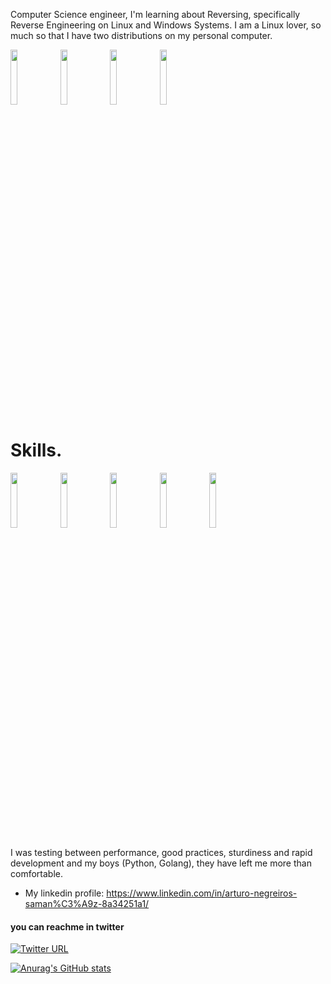 

Computer Science engineer, I'm learning about Reversing, specifically Reverse Engineering on Linux and Windows Systems. I am a Linux lover, so much so that I have two distributions on my personal computer.

<p>
  <img width="15%" src="https://www.vectorlogo.zone/logos/debian/debian-ar21.svg" />
  <img width="15%" src="https://www.vectorlogo.zone/logos/archlinux/archlinux-ar21.svg" />
  <img width="15%" src="https://www.vectorlogo.zone/logos/ubuntu/ubuntu-ar21.svg" />
  <img width="15%" src="https://www.vectorlogo.zone/logos/gnu_bash/gnu_bash-ar21.svg" />
</p>


<strong>Skills.</strong>
=======
<p>
  <img width="15%" src="https://www.vectorlogo.zone/logos/python/python-ar21.svg" />
  <img width="15%" src="https://www.vectorlogo.zone/logos/golang/golang-ar21.svg" />
  <img width="15%" src="https://www.vectorlogo.zone/logos/vuejs/vuejs-ar21.svg" />
  <img width="15%" src="https://www.vectorlogo.zone/logos/linux/linux-ar21.svg" />
  <img width="15%" src="https://www.vectorlogo.zone/logos/docker/docker-ar21.svg" />
</p>


I was testing between performance, good practices, sturdiness and rapid development and my boys (Python, Golang), they have left me more than comfortable.


- My linkedin profile: https://www.linkedin.com/in/arturo-negreiros-saman%C3%A9z-8a34251a1/
#### you can reachme in twitter
[![Twitter URL](https://img.shields.io/twitter/url?style=social&url=https%3A%2F%2Ftwitter.com%2FDevTuron)](https://twitter.com/DevTuron)

[![Anurag's GitHub stats](https://github-readme-stats.vercel.app/api?username=Arturo0911)](https://github.com/anuraghazra/github-readme-stats)
